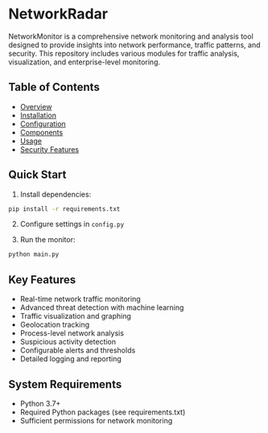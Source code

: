 # NetworkRadar
NetworkMonitor is a comprehensive network monitoring and analysis tool designed to provide insights into network performance, traffic patterns, and security. This repository includes various modules for traffic analysis, visualization, and enterprise-level monitoring.
## Table of Contents

- [Overview](overview.md)
- [Installation](installation.md)
- [Configuration](configuration.md)
- [Components](components.md)
- [Usage](usage.md)
- [Security Features](security.md)

## Quick Start

1. Install dependencies:
```bash
pip install -r requirements.txt
```

2. Configure settings in `config.py`

3. Run the monitor:
```bash
python main.py
```

## Key Features

- Real-time network traffic monitoring
- Advanced threat detection with machine learning
- Traffic visualization and graphing
- Geolocation tracking
- Process-level network analysis
- Suspicious activity detection
- Configurable alerts and thresholds
- Detailed logging and reporting

## System Requirements

- Python 3.7+
- Required Python packages (see requirements.txt)
- Sufficient permissions for network monitoring
